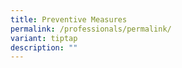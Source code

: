 ```yaml
---
title: Preventive Measures
permalink: /professionals/permalink/
variant: tiptap
description: ""
---
```

